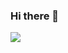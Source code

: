 ### Hi there 👋

[![](https://img.shields.io/static/v1?label=Sponsor&message=%E2%9D%A4&logo=GitHub&color=%23fe8e86)](https://ko-fi.com/boundarycondition)

<!--
**laszlodaniel/laszlodaniel** is a ✨ _special_ ✨ repository because its `README.md` (this file) appears on your GitHub profile.

Here are some ideas to get you started:

- 🔭 I’m currently working on ...
- 🌱 I’m currently learning ...
- 👯 I’m looking to collaborate on ...
- 🤔 I’m looking for help with ...
- 💬 Ask me about ...
- 📫 How to reach me: ...
- 😄 Pronouns: ...
- ⚡ Fun fact: ...
-->
